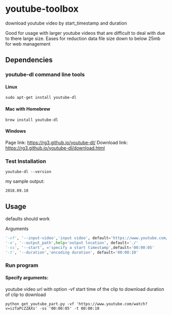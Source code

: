 # youtube-toolbox
download youtube video by start_timestamp and duration 

Good for usage with larger youtube videos that are difficult to deal with due to there large size.
Eases for reduction data file size down to below 25mb for web management

## Dependencies
### youtube-dl command line tools
#### Linux

```shell
sudo apt-get install youtube-dl
```

#### Mac with Homebrew

```shell
brew install youtube-dl
```

#### Windows
Page link:
https://rg3.github.io/youtube-dl/
Download link:
https://rg3.github.io/youtube-dl/download.html

### Test Installation
```shell
youtube-dl --version
```
my sample output:
```shell
2018.09.10
```
## Usage
defaults should work

Arguments
```python
'-vf', '--input-video','input video', default='https://www.youtube.com/watch?v=izTaPcZZAXs'
'-o', '--output_path',help='output location', default='./'
'-ss', '--start', ='specify a start timestamp',default='00:00:05'
'-t', '--duration','encoding duration', default='00:00:10'
```         
### Run program
#### Specify arguments:
youtube video url with option -vf
start time of the clip to download
duration of clip to download

```shell
python get_youtube_part.py -vf 'https://www.youtube.com/watch?v=izTaPcZZAXs' -ss '00:00:05' -t 00:00:10
```
